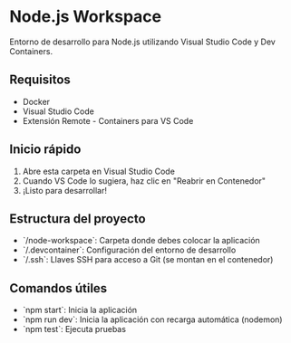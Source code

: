 # Node.js Workspace

Entorno de desarrollo para Node.js utilizando Visual Studio Code y Dev Containers.

## Requisitos

- Docker
- Visual Studio Code
- Extensión Remote - Containers para VS Code

## Inicio rápido

1. Abre esta carpeta en Visual Studio Code
2. Cuando VS Code lo sugiera, haz clic en "Reabrir en Contenedor"
3. ¡Listo para desarrollar!

## Estructura del proyecto

- \`/node-workspace\`: Carpeta donde debes colocar la aplicación
- \`/.devcontainer\`: Configuración del entorno de desarrollo
- \`/.ssh\`: Llaves SSH para acceso a Git (se montan en el contenedor)

## Comandos útiles

- \`npm start\`: Inicia la aplicación
- \`npm run dev\`: Inicia la aplicación con recarga automática (nodemon)
- \`npm test\`: Ejecuta pruebas
